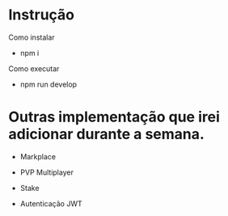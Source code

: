 
# Instrução

Como instalar 

- npm i 

Como executar

- npm run develop



# Outras implementação que irei adicionar durante a semana.

- Markplace

- PVP Multiplayer

- Stake

- Autenticação JWT
